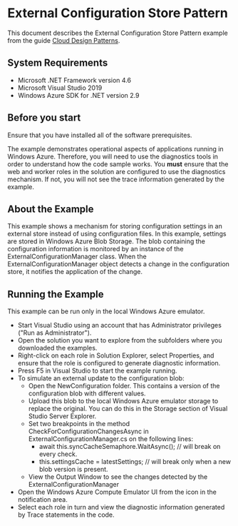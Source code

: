# External Configuration Store Pattern

This document describes the External Configuration Store Pattern example from the guide [Cloud Design Patterns](http://aka.ms/Cloud-Design-Patterns).

## System Requirements

* Microsoft .NET Framework version 4.6
* Microsoft Visual Studio 2019
* Windows Azure SDK for .NET version 2.9

## Before you start

Ensure that you have installed all of the software prerequisites.

The example demonstrates operational aspects of applications running in Windows Azure. Therefore, you will need to use the diagnostics tools in order to understand how the code sample works. You **must** ensure that the web and worker roles in the solution are configured to use the diagnostics mechanism. If not, you will not see the trace information generated by the example.

## About the Example
 
This example shows a mechanism for storing configuration settings in an external store instead of using configuration files. In this example, settings are stored in Windows Azure Blob Storage. The blob containing the configuration information is monitored by an instance of the ExternalConfigurationManager class. When the ExternalConfigurationManager object detects a change in the configuration store, it notifies the application of the change.

## Running the Example

This example can be run only in the local Windows Azure emulator.

* Start Visual Studio using an account that has Administrator privileges ("Run as Administrator").
* Open the solution you want to explore from the subfolders where you downloaded the examples.
* Right-click on each role in Solution Explorer, select Properties, and ensure that the role is configured to generate diagnostic information.
* Press F5 in Visual Studio to start the example running. 
* To simulate an external update to the configuration blob:
	* Open the NewConfiguration folder. This contains a version of the configuration blob with different values.
	* Upload this blob to the local Windows Azure emulator storage to replace the original. You can do this in the Storage section of Visual Studio Server Explorer.
	* Set two breakpoints in the method CheckForConfigurationChangesAsync in ExternalConfigurationManager.cs on the following lines:
		* await this.syncCacheSemaphore.WaitAsync(); // will break on every check.
		* this.settingsCache = latestSettings; // will break only when a new blob version is present.
	* View the Output Window to see the changes detected by the ExternalConfigurationManager
* Open the Windows Azure Compute Emulator UI from the icon in the notification area.
* Select each role in turn and view the diagnostic information generated by Trace statements in the code.

